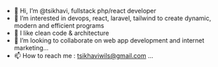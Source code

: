- 👋 Hi, I’m @tsikhavi, fullstack php/react developer
- 👀 I’m interested in devops, react, laravel, tailwind to create dynamic, modern and efficient programs
- 🌱 I like clean code & architecture 
- 💞️ I’m looking to collaborate on web app development and internet marketing...
- 📫 How to reach me : tsikhaviwils@gmail.com ...

<!---
tsikhavi/tsikhavi is a ✨ special ✨ repository because its `README.md` (this file) appears on your GitHub profile.
You can click the Preview link to take a look at your changes.
--->
